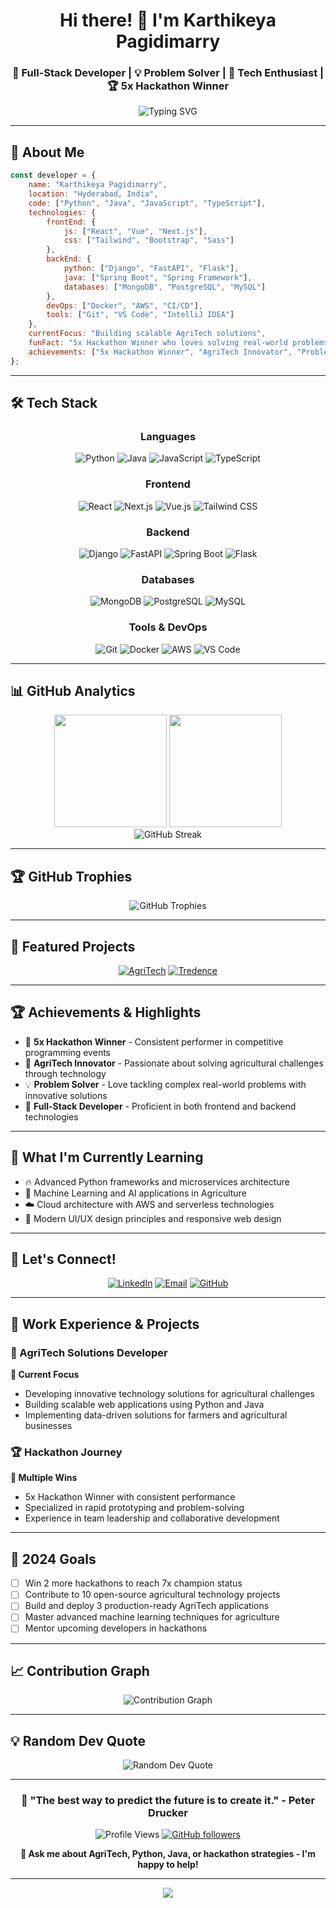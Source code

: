 
<div align="center">
  
# Hi there! 👋 I'm Karthikeya Pagidimarry

### 🚀 Full-Stack Developer | 💡 Problem Solver | 🌟 Tech Enthusiast | 🏆 5x Hackathon Winner

<img src="https://readme-typing-svg.herokuapp.com?font=Fira+Code&pause=1000&color=36BCF7&center=true&vCenter=true&width=435&lines=Welcome+to+my+GitHub+profile!;I'm+a+passionate+developer;5x+Hackathon+Winner;Always+learning+new+technologies;Let's+build+something+amazing!" alt="Typing SVG" />

</div>

---

## 🎯 About Me

```javascript
const developer = {
    name: "Karthikeya Pagidimarry",
    location: "Hyderabad, India",
    code: ["Python", "Java", "JavaScript", "TypeScript"],
    technologies: {
        frontEnd: {
            js: ["React", "Vue", "Next.js"],
            css: ["Tailwind", "Bootstrap", "Sass"]
        },
        backEnd: {
            python: ["Django", "FastAPI", "Flask"],
            java: ["Spring Boot", "Spring Framework"],
            databases: ["MongoDB", "PostgreSQL", "MySQL"]
        },
        devOps: ["Docker", "AWS", "CI/CD"],
        tools: ["Git", "VS Code", "IntelliJ IDEA"]
    },
    currentFocus: "Building scalable AgriTech solutions",
    funFact: "5x Hackathon Winner who loves solving real-world problems! 🏆",
    achievements: ["5x Hackathon Winner", "AgriTech Innovator", "Problem Solver"]
};
```

---

## 🛠️ Tech Stack

<div align="center">

### Languages
![Python](https://img.shields.io/badge/-Python-3776AB?style=for-the-badge&logo=python&logoColor=white)
![Java](https://img.shields.io/badge/-Java-ED8B00?style=for-the-badge&logo=java&logoColor=white)
![JavaScript](https://img.shields.io/badge/-JavaScript-F7DF1E?style=for-the-badge&logo=javascript&logoColor=black)
![TypeScript](https://img.shields.io/badge/-TypeScript-3178C6?style=for-the-badge&logo=typescript&logoColor=white)

### Frontend
![React](https://img.shields.io/badge/-React-61DAFB?style=for-the-badge&logo=react&logoColor=black)
![Next.js](https://img.shields.io/badge/-Next.js-000000?style=for-the-badge&logo=next.js&logoColor=white)
![Vue.js](https://img.shields.io/badge/-Vue.js-4FC08D?style=for-the-badge&logo=vue.js&logoColor=white)
![Tailwind CSS](https://img.shields.io/badge/-Tailwind_CSS-38B2AC?style=for-the-badge&logo=tailwind-css&logoColor=white)

### Backend
![Django](https://img.shields.io/badge/-Django-092E20?style=for-the-badge&logo=django&logoColor=white)
![FastAPI](https://img.shields.io/badge/-FastAPI-009688?style=for-the-badge&logo=fastapi&logoColor=white)
![Spring Boot](https://img.shields.io/badge/-Spring_Boot-6DB33F?style=for-the-badge&logo=spring-boot&logoColor=white)
![Flask](https://img.shields.io/badge/-Flask-000000?style=for-the-badge&logo=flask&logoColor=white)

### Databases
![MongoDB](https://img.shields.io/badge/-MongoDB-47A248?style=for-the-badge&logo=mongodb&logoColor=white)
![PostgreSQL](https://img.shields.io/badge/-PostgreSQL-336791?style=for-the-badge&logo=postgresql&logoColor=white)
![MySQL](https://img.shields.io/badge/-MySQL-4479A1?style=for-the-badge&logo=mysql&logoColor=white)

### Tools & DevOps
![Git](https://img.shields.io/badge/-Git-F05032?style=for-the-badge&logo=git&logoColor=white)
![Docker](https://img.shields.io/badge/-Docker-2496ED?style=for-the-badge&logo=docker&logoColor=white)
![AWS](https://img.shields.io/badge/-AWS-232F3E?style=for-the-badge&logo=amazon-aws&logoColor=white)
![VS Code](https://img.shields.io/badge/-VS_Code-007ACC?style=for-the-badge&logo=visual-studio-code&logoColor=white)

</div>

---

## 📊 GitHub Analytics

<div align="center">
  <img height="180em" src="https://github-readme-stats.vercel.app/api?username=Karthikkkk123&show_icons=true&theme=tokyonight&include_all_commits=true&count_private=true"/>
  <img height="180em" src="https://github-readme-stats.vercel.app/api/top-langs/?username=Karthikkkk123&layout=compact&langs_count=7&theme=tokyonight"/>
</div>

<div align="center">
  <img src="https://github-readme-streak-stats.herokuapp.com/?user=Karthikkkk123&theme=tokyonight" alt="GitHub Streak" />
</div>

---

## 🏆 GitHub Trophies

<div align="center">
  <img src="https://github-profile-trophy.vercel.app/?username=Karthikkkk123&theme=tokyonight&no-frame=false&no-bg=false&margin-w=4" alt="GitHub Trophies" />
</div>

---

## 🚀 Featured Projects

<div align="center">

[![AgriTech](https://github-readme-stats.vercel.app/api/pin/?username=Karthikkkk123&repo=AgriTech&theme=tokyonight)](https://github.com/Karthikkkk123/AgriTech)
[![Tredence](https://github-readme-stats.vercel.app/api/pin/?username=Karthikkkk123&repo=Tredence&theme=tokyonight)](https://github.com/Karthikkkk123/Tredence)

</div>

---

## 🏆 Achievements & Highlights

- 🥇 **5x Hackathon Winner** - Consistent performer in competitive programming events
- 🌱 **AgriTech Innovator** - Passionate about solving agricultural challenges through technology
- 💡 **Problem Solver** - Love tackling complex real-world problems with innovative solutions
- 🚀 **Full-Stack Developer** - Proficient in both frontend and backend technologies

---

## 🌱 What I'm Currently Learning

- 🔥 Advanced Python frameworks and microservices architecture
- 🤖 Machine Learning and AI applications in Agriculture
- ☁️ Cloud architecture with AWS and serverless technologies
- 🎨 Modern UI/UX design principles and responsive web design

---

## 🤝 Let's Connect!

<div align="center">

[![LinkedIn](https://img.shields.io/badge/-LinkedIn-0077B5?style=for-the-badge&logo=linkedin&logoColor=white)](https://www.linkedin.com/in/karthikeya-pagidimarry/)
[![Email](https://img.shields.io/badge/-Email-D14836?style=for-the-badge&logo=gmail&logoColor=white)](mailto:pagidimarrykarthikeya@gmail.com)
[![GitHub](https://img.shields.io/badge/-GitHub-181717?style=for-the-badge&logo=github&logoColor=white)](https://github.com/Karthikkkk123)

</div>

---

## 💼 Work Experience & Projects

### 🏢 AgriTech Solutions Developer
**📅 Current Focus**
- Developing innovative technology solutions for agricultural challenges
- Building scalable web applications using Python and Java
- Implementing data-driven solutions for farmers and agricultural businesses

### 🏆 Hackathon Journey
**📅 Multiple Wins**
- 5x Hackathon Winner with consistent performance
- Specialized in rapid prototyping and problem-solving
- Experience in team leadership and collaborative development

---

## 🎯 2024 Goals

- [ ] Win 2 more hackathons to reach 7x champion status
- [ ] Contribute to 10 open-source agricultural technology projects
- [ ] Build and deploy 3 production-ready AgriTech applications
- [ ] Master advanced machine learning techniques for agriculture
- [ ] Mentor upcoming developers in hackathons

---

## 📈 Contribution Graph

<div align="center">
  <img src="https://github-readme-activity-graph.vercel.app/graph?username=Karthikkkk123&theme=tokyo-night" alt="Contribution Graph" />
</div>

---

## 💡 Random Dev Quote

<div align="center">
  <img src="https://quotes-github-readme.vercel.app/api?type=horizontal&theme=tokyonight" alt="Random Dev Quote" />
</div>

---

<div align="center">

### 🌟 "The best way to predict the future is to create it." - Peter Drucker

![Profile Views](https://komarev.com/ghpvc/?username=Karthikkkk123&color=brightgreen&style=flat-square)
[![GitHub followers](https://img.shields.io/github/followers/Karthikkkk123?label=Follow&style=social)](https://github.com/Karthikkkk123)

**💬 Ask me about AgriTech, Python, Java, or hackathon strategies - I'm happy to help!**

</div>

---

<div align="center">
  <img src="https://capsule-render.vercel.app/api?type=waving&color=gradient&height=100&section=footer"/>
</div>
